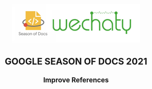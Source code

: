 <div align="center">
<img src="assets/gsod.webp" width="400" />
<br />
    <h1><b>GOOGLE SEASON OF DOCS 2021</b></h1>
    <h2> Improve References</h2>
    </div>

    
    
